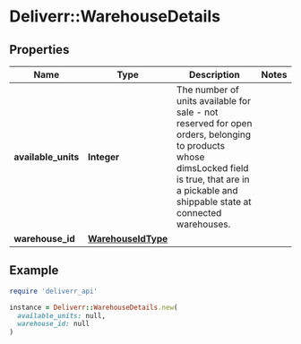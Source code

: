 # Deliverr::WarehouseDetails

## Properties

| Name | Type | Description | Notes |
| ---- | ---- | ----------- | ----- |
| **available_units** | **Integer** | The number of units available for sale - not reserved for open orders, belonging to products whose dimsLocked field is true, that are in a pickable and shippable state at connected warehouses. |  |
| **warehouse_id** | [**WarehouseIdType**](WarehouseIdType.md) |  |  |

## Example

```ruby
require 'deliverr_api'

instance = Deliverr::WarehouseDetails.new(
  available_units: null,
  warehouse_id: null
)
```

